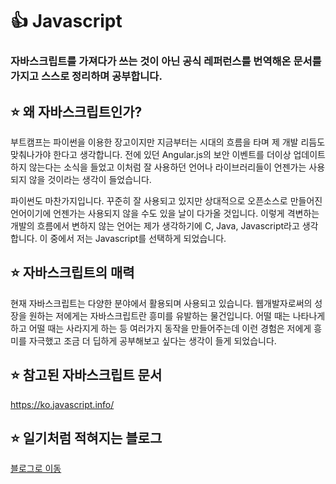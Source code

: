 # 👍 Javascript
### 자바스크립트를 가져다가 쓰는 것이 아닌 공식 레퍼런스를 번역해온 문서를 가지고 스스로 정리하며 공부합니다.

## ⭐ 왜 자바스크립트인가?
부트캠프는 파이썬을 이용한 장고이지만 지금부터는 시대의 흐름을 타며 제 개발 리듬도 맞춰나가야 한다고 생각합니다. 전에 있던 Angular.js의 보안 이벤트를 더이상 업데이트하지 않는다는 소식을 들었고 이처럼 잘 사용하던 언어나 라이브러리들이 언젠가는 사용되지 않을 것이라는 생각이 들었습니다.

파이썬도 마찬가지입니다. 꾸준히 잘 사용되고 있지만 상대적으로 오픈소스로 만들어진 언어이기에 언젠가는 사용되지 않을 수도 있을 날이 다가올 것입니다. 이렇게 격변하는 개발의 흐름에서 변하지 않는 언어는 제가 생각하기에 C, Java, Javascript라고 생각합니다. 이 중에서 저는 Javascript를 선택하게 되었습니다.

## ⭐ 자바스크립트의 매력
현재 자바스크립트는 다양한 분야에서 활용되며 사용되고 있습니다. 웹개발자로써의 성장을 원하는 저에게는 자바스크립트란 흥미를 유발하는 물건입니다. 어떨 때는 나타나게 하고 어떨 때는 사라지게 하는 등 여러가지 동작을 만들어주는데 이런 경험은 저에게 흥미를 자극했고 조금 더 딥하게 공부해보고 싶다는 생각이 들게 되었습니다.

## ⭐ 참고된 자바스크립트 문서
https://ko.javascript.info/

## ⭐ 일기처럼 적혀지는 블로그
<a href="https://ch-oi-story.tistory.com/60?category=980149">블로그로 이동</a>
